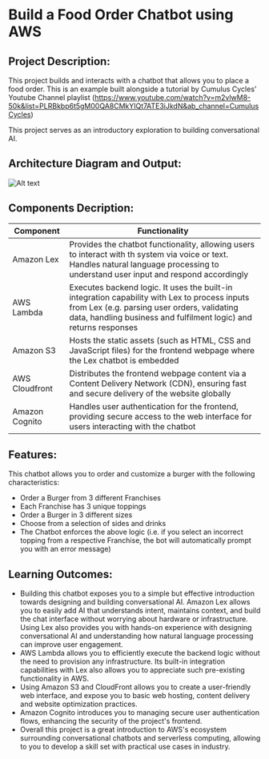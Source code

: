 # Build a Food Order Chatbot using AWS 

## Project Description:
This project builds and interacts with a chatbot that allows you to place a food order. This is an example built alongside a tutorial by Cumulus Cycles' Youtube Channel playlist (https://www.youtube.com/watch?v=m2vlwM8-50k&list=PLRBkbp6t5gM00QA8CMkYIQt7ATE3iJkdN&ab_channel=CumulusCycles) 

This project serves as an introductory exploration to building conversational AI. 

## Architecture Diagram and Output:
![Alt text](architecture_diagram.PNG)
## Components Decription:
| Component      | Functionality                                                                                                                                                                                                     |
| -------------- | ----------------------------------------------------------------------------------------------------------------------------------------------------------------------------------------------------------------- |
| Amazon Lex     | Provides the chatbot functionality, allowing users to interact with th system via voice or text. Handles natural language processing to understand user input and respond accordingly                             |
| AWS Lambda     | Executes backend logic. It uses the built-in integration capability with Lex to process inputs from Lex (e.g. parsing user orders, validating data, handling business and fulfilment logic) and returns responses |
| Amazon S3      | Hosts the static assets (such as HTML, CSS and JavaScript files) for the frontend webpage where the Lex chatbot is embedded                                                                                       |
| AWS Cloudfront | Distributes the frontend webpage content via a Content Delivery Network (CDN), ensuring fast and secure delivery of the website globally                                                                          |
| Amazon Cognito | Handles user authentication for the frontend, providing secure access to the web interface for users interacting with the chatbot                                                                                 |

## Features:
This chatbot allows you to order and customize a burger with the following characteristics:
- Order a Burger from 3 different Franchises
- Each Franchise has 3 unique toppings
- Order a Burger in 3 different sizes
- Choose from a selection of sides and drinks
- The Chatbot enforces the above logic (i.e. if you select an incorrect topping from a respective Franchise, the bot will automatically prompt you with an error message)

## Learning Outcomes:
- Building this chatbot exposes you to a simple but effective introduction towards designing and building conversational AI. Amazon Lex allows you to easily add AI that understands intent, maintains context, and build the chat interface without worrying about hardware or infrastructure. Using Lex also provides you with hands-on experience with designing conversational AI and understanding how natural language processing can improve user engagement. 
- AWS Lambda allows you to efficiently execute the backend logic without the need to provision any infrastructure. Its built-in integration capabilities with Lex also allows you to appreciate such pre-existing functionality in AWS.
- Using Amazon S3 and CloudFront allows you to create a user-friendly web interface, and expose you to basic web hosting, content delivery and website optimization practices.
- Amazon Cognito introduces you to managing secure user authentication flows, enhancing the security of the project's frontend.
- Overall this project is a great introduction to AWS's ecosystem surrounding conversational chatbots and serverless computing, allowing to you to develop a skill set with practical use cases in industry. 

